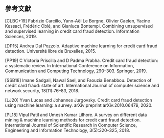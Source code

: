 ## 參考文獻

[CLBC+19] Fabrizio Carcillo, Yann-Aël Le Borgne, Olivier Caelen, Yacine Kessaci, Frédéric Oblé, and Gianluca Bontempi. Combining unsupervised and supervised learning in credit card fraud detection. Information Sciences, 2019.

[DP15] Andrea Dal Pozzolo. Adaptive machine learning for credit card fraud detection. Université libre de Bruxelles, 2015. 

[PP19] C Victoria Priscilla and D Padma Prabha. Credit card fraud detection: a systematic review. In International Conference on Information, Communication and Computing Technology, 290–303. Springer, 2019.

[SSB18] Imane Sadgali, Nawal Sael, and Faouzia Benabbou. Detection of credit card fraud: state of art. International Journal of computer science and network security, 18(11):76–83, 2018.

[LJ20] Yvan Lucas and Johannes Jurgovsky. Credit card fraud detection using machine learning: a survey. arXiv preprint arXiv:2010.06479, 2020.

[PL18] Vipul Patil and Umesh Kumar Lilhore. A survey on different data mining & machine learning methods for credit card fraud detection. International Journal of Scientific Research in Computer Science, Engineering and Information Technology, 3(5):320–325, 2018.